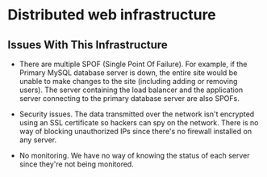 # Distributed web infrastructure

## Issues With This Infrastructure

- There are multiple SPOF (Single Point Of Failure).
For example, if the Primary MySQL database server is down, the entire site would be unable to make changes to the site (including adding or removing users). The server containing the load balancer and the application server connecting to the primary database server are also SPOFs.

- Security issues.
The data transmitted over the network isn't encrypted using an SSL certificate so hackers can spy on the network. There is no way of blocking unauthorized IPs since there's no firewall installed on any server.

- No monitoring.
We have no way of knowing the status of each server since they're not being monitored.